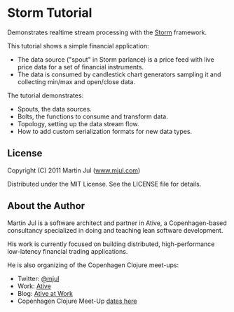 # Storm Tutorial

Demonstrates realtime stream processing with the [Storm](https://github.com/nathanmarz/storm) framework.

This tutorial shows a simple financial application:

* The data source ("spout" in Storm parlance) is a price feed with live price data for a set of financial instruments.
* The data is consumed by candlestick chart generators sampling it and collecting min/max and open/close data.

The tutorial demonstrates:

* Spouts, the data sources.
* Bolts, the functions to consume and transform data.
* Topology, setting up the data stream flow.
* How to add custom serialization formats for new data types.


## License

Copyright (C) 2011 Martin Jul (www.mjul.com)

Distributed under the MIT License. See the LICENSE file for details.


## About the Author

Martin Jul is a software architect and partner in Ative, a
Copenhagen-based consultancy specialized in doing and teaching lean
software development.

His work is currently focused on building distributed,
high-performance low-latency financial trading applications.

He is also organizing of the Copenhagen Clojure meet-ups:

* Twitter: [@mjul](http://twitter.com/mjul)
* Work: [Ative](http://www.ative.dk) 
* Blog: [Ative at Work](http://community.ative.dk/blogs/)
* Copenhagen Clojure Meet-Up [dates here](http://www.ative.dk/om-ative/arrangementer.aspx)
